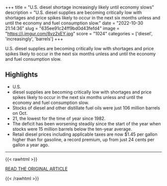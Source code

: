 +++
title = "U.S. diesel shortage increasingly likely until economy slows"
description = "U.S. diesel supplies are becoming critically low with shortages and price spikes likely to occur in the next six months unless and until the economy and fuel consumption slow."
date = "2022-10-30 21:14:36"
slug = "635ee91c24ff9bd0d43fefd4"
image = "https://i.imgur.com/8vz2xEY.jpg"
score = "1024"
categories = ['diesel', 'increasingly', 'barrels']
+++

U.S. diesel supplies are becoming critically low with shortages and price spikes likely to occur in the next six months unless and until the economy and fuel consumption slow.

## Highlights

- U.S.
- diesel supplies are becoming critically low with shortages and price spikes likely to occur in the next six months unless and until the economy and fuel consumption slow.
- Stocks of diesel and other distillate fuel oils were just 106 million barrels on Oct.
- 21, the lowest for the time of year since 1982.
- The deficit has been worsening steadily since the start of the year when stocks were 15 million barrels below the ten-year average.
- Retail diesel prices including applicable taxes are now $1.45 per gallon higher than for gasoline, a record premium, up from just 24 cents per gallon a year ago.

---

{{< rawhtml >}}
  <p class="article-category">
    <a target="_blank" href="https://www.reuters.com/business/energy/us-diesel-shortage-increasingly-likely-until-economy-slows-kemp-2022-10-27/">READ THE ORIGINAL ARTICLE</a>
  </p>
{{< /rawhtml >}}
